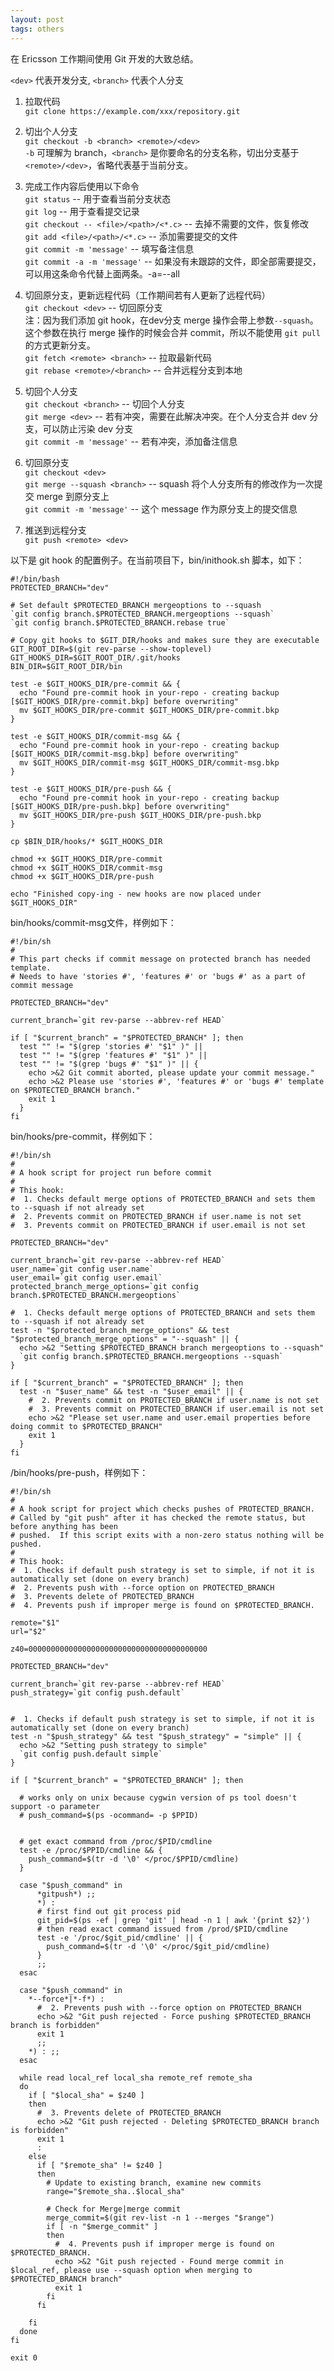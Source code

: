 ```yaml
---
layout: post
tags: others
---
```


在 Ericsson 工作期间使用 Git 开发的大致总结。  

`<dev>` 代表开发分支, `<branch>` 代表个人分支  

1. 拉取代码  
  `git clone https://example.com/xxx/repository.git`

2. 切出个人分支  
  `git checkout -b <branch> <remote>/<dev>`  
  `-b` 可理解为 branch，`<branch>` 是你要命名的分支名称，切出分支基于 `<remote>/<dev>`，省略代表基于当前分支。

3. 完成工作内容后使用以下命令  
  `git status` -- 用于查看当前分支状态  
  `git log` -- 用于查看提交记录  
  `git checkout -- <file>/<path>/<*.c>` -- 去掉不需要的文件，恢复修改  
  `git add <file>/<path>/<*.c>` -- 添加需要提交的文件   
  `git commit -m 'message'` -- 填写备注信息  
  `git commit -a -m 'message'` -- 如果没有未跟踪的文件，即全部需要提交，可以用这条命令代替上面两条。-a=--all  

4. 切回原分支，更新远程代码（工作期间若有人更新了远程代码）  
  `git checkout <dev>` -- 切回原分支  
  注：因为我们添加 git hook，在dev分支 merge 操作会带上参数`--squash`。这个参数在执行 merge 操作的时候会合并 commit，所以不能使用 `git pull` 的方式更新分支。  
  `git fetch <remote> <branch>` -- 拉取最新代码  
  `git rebase <remote>/<branch>` -- 合并远程分支到本地  

5. 切回个人分支  
  `git checkout <branch>` -- 切回个人分支  
  `git merge <dev>` -- 若有冲突，需要在此解决冲突。在个人分支合并 dev 分支，可以防止污染 dev 分支  
  `git commit -m 'message'` -- 若有冲突，添加备注信息

6. 切回原分支  
  `git checkout <dev>`  
  `git merge --squash <branch>` -- squash 将个人分支所有的修改作为一次提交 merge 到原分支上  
  `git commit -m 'message'` -- 这个 message 作为原分支上的提交信息

7. 推送到远程分支  
  `git push <remote> <dev>`

以下是 git hook 的配置例子。在当前项目下，bin/inithook.sh 脚本，如下： 

```
#!/bin/bash
PROTECTED_BRANCH="dev"

# Set default $PROTECTED_BRANCH mergeoptions to --squash
`git config branch.$PROTECTED_BRANCH.mergeoptions --squash`
`git config branch.$PROTECTED_BRANCH.rebase true`

# Copy git hooks to $GIT_DIR/hooks and makes sure they are executable
GIT_ROOT_DIR=$(git rev-parse --show-toplevel)
GIT_HOOKS_DIR=$GIT_ROOT_DIR/.git/hooks
BIN_DIR=$GIT_ROOT_DIR/bin

test -e $GIT_HOOKS_DIR/pre-commit && {
  echo "Found pre-commit hook in your-repo - creating backup [$GIT_HOOKS_DIR/pre-commit.bkp] before overwriting"
  mv $GIT_HOOKS_DIR/pre-commit $GIT_HOOKS_DIR/pre-commit.bkp
}

test -e $GIT_HOOKS_DIR/commit-msg && {
  echo "Found pre-commit hook in your-repo - creating backup [$GIT_HOOKS_DIR/commit-msg.bkp] before overwriting"
  mv $GIT_HOOKS_DIR/commit-msg $GIT_HOOKS_DIR/commit-msg.bkp
}

test -e $GIT_HOOKS_DIR/pre-push && {
  echo "Found pre-commit hook in your-repo - creating backup [$GIT_HOOKS_DIR/pre-push.bkp] before overwriting"
  mv $GIT_HOOKS_DIR/pre-push $GIT_HOOKS_DIR/pre-push.bkp
}

cp $BIN_DIR/hooks/* $GIT_HOOKS_DIR

chmod +x $GIT_HOOKS_DIR/pre-commit
chmod +x $GIT_HOOKS_DIR/commit-msg
chmod +x $GIT_HOOKS_DIR/pre-push

echo "Finished copy-ing - new hooks are now placed under $GIT_HOOKS_DIR"
```

bin/hooks/commit-msg文件，样例如下： 
```
#!/bin/sh
#
# This part checks if commit message on protected branch has needed template.
# Needs to have 'stories #', 'features #' or 'bugs #' as a part of commit message

PROTECTED_BRANCH="dev"

current_branch=`git rev-parse --abbrev-ref HEAD`

if [ "$current_branch" = "$PROTECTED_BRANCH" ]; then
  test "" != "$(grep 'stories #' "$1" )" ||  
  test "" != "$(grep 'features #' "$1" )" || 
  test "" != "$(grep 'bugs #' "$1" )" || {
    echo >&2 Git commit aborted, please update your commit message."
    echo >&2 Please use 'stories #', 'features #' or 'bugs #' template on $PROTECTED_BRANCH branch."
    exit 1
  }
fi
```

bin/hooks/pre-commit，样例如下：
```
#!/bin/sh
#
# A hook script for project run before commit
#
# This hook:
#  1. Checks default merge options of PROTECTED_BRANCH and sets them to --squash if not already set
#  2. Prevents commit on PROTECTED_BRANCH if user.name is not set
#  3. Prevents commit on PROTECTED_BRANCH if user.email is not set

PROTECTED_BRANCH="dev"

current_branch=`git rev-parse --abbrev-ref HEAD`
user_name=`git config user.name`
user_email=`git config user.email`
protected_branch_merge_options=`git config branch.$PROTECTED_BRANCH.mergeoptions`

#  1. Checks default merge options of PROTECTED_BRANCH and sets them to --squash if not already set
test -n "$protected_branch_merge_options" && test "$protected_branch_merge_options" = "--squash" || {
  echo >&2 "Setting $PROTECTED_BRANCH branch mergeoptions to --squash"
  `git config branch.$PROTECTED_BRANCH.mergeoptions --squash`
}

if [ "$current_branch" = "$PROTECTED_BRANCH" ]; then
  test -n "$user_name" && test -n "$user_email" || {
    #  2. Prevents commit on PROTECTED_BRANCH if user.name is not set
    #  3. Prevents commit on PROTECTED_BRANCH if user.email is not set
    echo >&2 "Please set user.name and user.email properties before doing commit to $PROTECTED_BRANCH"
    exit 1
  }
fi
```

/bin/hooks/pre-push，样例如下：
```
#!/bin/sh
#
# A hook script for project which checks pushes of PROTECTED_BRANCH.  
# Called by "git push" after it has checked the remote status, but before anything has been
# pushed.  If this script exits with a non-zero status nothing will be pushed.
#
# This hook:
#  1. Checks if default push strategy is set to simple, if not it is automatically set (done on every branch)
#  2. Prevents push with --force option on PROTECTED_BRANCH
#  3. Prevents delete of PROTECTED_BRANCH
#  4. Prevents push if improper merge is found on $PROTECTED_BRANCH.

remote="$1"
url="$2"

z40=0000000000000000000000000000000000000000

PROTECTED_BRANCH="dev"

current_branch=`git rev-parse --abbrev-ref HEAD`
push_strategy=`git config push.default`


#  1. Checks if default push strategy is set to simple, if not it is automatically set (done on every branch)
test -n "$push_strategy" && test "$push_strategy" = "simple" || {
  echo >&2 "Setting push strategy to simple"
  `git config push.default simple`
}

if [ "$current_branch" = "$PROTECTED_BRANCH" ]; then  

  # works only on unix because cygwin version of ps tool doesn't support -o parameter
  # push_command=$(ps -ocommand= -p $PPID)


  # get exact command from /proc/$PID/cmdline
  test -e /proc/$PPID/cmdline && {
    push_command=$(tr -d '\0' </proc/$PPID/cmdline)
  }

  case "$push_command" in
      *gitpush*) ;;
      *) :
      # first find out git process pid
      git_pid=$(ps -ef | grep 'git' | head -n 1 | awk '{print $2}')
      # then read exact command issued from /prod/$PID/cmdline
      test -e '/proc/$git_pid/cmdline' || {
        push_command=$(tr -d '\0' </proc/$git_pid/cmdline)
      }
      ;;
  esac

  case "$push_command" in
    *--force*|*-f*) :
      #  2. Prevents push with --force option on PROTECTED_BRANCH
      echo >&2 "Git push rejected - Force pushing $PROTECTED_BRANCH branch is forbidden"
      exit 1
      ;;
    *) : ;;
  esac

  while read local_ref local_sha remote_ref remote_sha
  do
    if [ "$local_sha" = $z40 ]
    then
      #  3. Prevents delete of PROTECTED_BRANCH
      echo >&2 "Git push rejected - Deleting $PROTECTED_BRANCH branch is forbidden"
      exit 1
      :
    else
      if [ "$remote_sha" != $z40 ]
      then
        # Update to existing branch, examine new commits
        range="$remote_sha..$local_sha"

        # Check for Merge|merge commit
        merge_commit=$(git rev-list -n 1 --merges "$range")
        if [ -n "$merge_commit" ]
        then
          #  4. Prevents push if improper merge is found on $PROTECTED_BRANCH.
          echo >&2 "Git push rejected - Found merge commit in $local_ref, please use --squash option when merging to $PROTECTED_BRANCH branch"
          exit 1
        fi
      fi

    fi
  done
fi

exit 0
```
